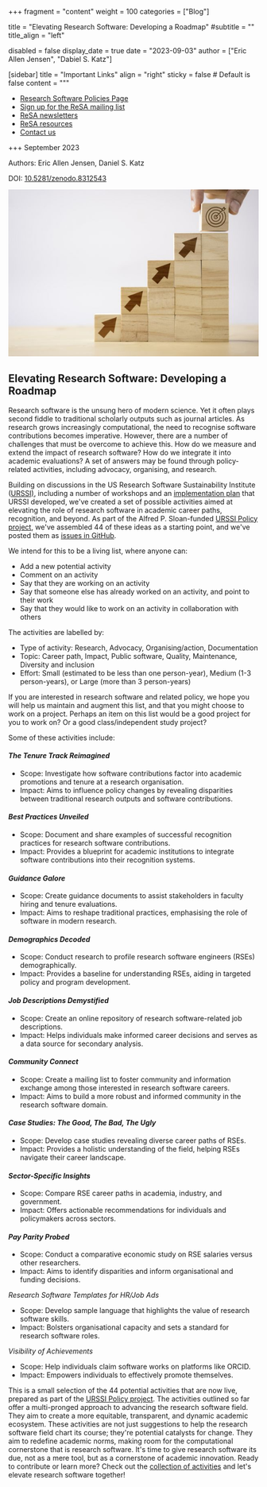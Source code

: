 +++
fragment = "content"
weight = 100
categories = ["Blog"]

title = "Elevating Research Software: Developing a Roadmap"
#subtitle = ""
title_align = "left"

disabled = false
display_date = true
date = "2023-09-03"
author = ["Eric Allen Jensen", "Dabiel S. Katz"]

[sidebar]
  title = "Important Links"
  align = "right"
  sticky = false # Default is false
  content = """
  * [Research Software Policies Page](https://www.researchsoft.org/software-policies/)
  * [Sign up for the ReSA mailing list](https://landing.mailerlite.com/webforms/landing/i5e1h2)
  * [ReSA newsletters](/news)
  * [ReSA resources](/resa-resources)
  * [Contact us](/contact)
    

+++
September 2023

Authors: Eric Allen Jensen, Daniel S. Katz

DOI: [10.5281/zenodo.8312543](https://zenodo.org/record/8312543)

![My Image](252891110-f7f7219e-9d80-4496-b6ed-8c4a86d20eb9.png)

## **Elevating Research Software: Developing a Roadmap**

Research software is the unsung hero of modern science. Yet it often plays second fiddle to traditional scholarly outputs such as journal articles. As research grows increasingly computational, the need to recognise software contributions becomes imperative. However, there are a number of challenges that must be overcome to achieve this. How do we measure and extend the impact of research software? How do we integrate it into academic evaluations? A set of answers may be found through policy-related activities, including advocacy, organising, and research.

Building on discussions in the US Research Software Sustainability Institute ([URSSI)](https://urssi.us/), including a number of workshops and an [implementation plan](https://plan.urssi.us/) that URSSI developed, we've created a set of possible activities aimed at elevating the role of research software in academic career paths, recognition, and beyond. As part of the Alfred P. Sloan-funded [URSSI Policy project](https://urssi.us/projects/policy/about/), we've assembled 44 of these ideas as a starting point, and we've posted them as [issues in GitHub](https://github.com/si2-urssi/policy/issues?q=is%3Aissue+is%3Aopen+label%3AActivity).

We intend for this to be a living list, where anyone can:

- Add a new potential activity
- Comment on an activity
- Say that they are working on an activity
- Say that someone else has already worked on an activity, and point to their work
- Say that they would like to work on an activity in collaboration with others

The activities are labelled by:

- Type of activity: Research, Advocacy, Organising/action, Documentation
- Topic: Career path, Impact, Public software, Quality, Maintenance, Diversity and inclusion
- Effort: Small (estimated to be less than one person-year), Medium (1-3 person-years), or Large (more than 3 person-years)

If you are interested in research software and related policy, we hope you will help us maintain and augment this list, and that you might choose to work on a project. Perhaps an item on this list would be a good project for you to work on? Or a good class/independent study project?

Some of these activities include:

#### _The Tenure Track Reimagined_

- Scope: Investigate how software contributions factor into academic promotions and tenure at a research organisation.
- Impact: Aims to influence policy changes by revealing disparities between traditional research outputs and software contributions.

#### _Best Practices Unveiled_

- Scope: Document and share examples of successful recognition practices for research software contributions.
- Impact: Provides a blueprint for academic institutions to integrate software contributions into their recognition systems.

#### _Guidance Galore_

- Scope: Create guidance documents to assist stakeholders in faculty hiring and tenure evaluations.
- Impact: Aims to reshape traditional practices, emphasising the role of software in modern research.

#### _Demographics Decoded_

- Scope: Conduct research to profile research software engineers (RSEs) demographically.
- Impact: Provides a baseline for understanding RSEs, aiding in targeted policy and program development.

#### _Job Descriptions Demystified_

- Scope: Create an online repository of research software-related job descriptions.
- Impact: Helps individuals make informed career decisions and serves as a data source for secondary analysis.

#### _Community Connect_

- Scope: Create a mailing list to foster community and information exchange among those interested in research software careers.
- Impact: Aims to build a more robust and informed community in the research software domain.

#### _Case Studies: The Good, The Bad, The Ugly_

- Scope: Develop case studies revealing diverse career paths of RSEs.
- Impact: Provides a holistic understanding of the field, helping RSEs navigate their career landscape.

#### _Sector-Specific Insights_

- Scope: Compare RSE career paths in academia, industry, and government.
- Impact: Offers actionable recommendations for individuals and policymakers across sectors.

#### _Pay Parity Probed_

- Scope: Conduct a comparative economic study on RSE salaries versus other researchers.
- Impact: Aims to identify disparities and inform organisational and funding decisions.

_Research Software Templates for HR/Job Ads_

- Scope: Develop sample language that highlights the value of research software skills.
- Impact: Bolsters organisational capacity and sets a standard for research software roles.

_Visibility of Achievements_

- Scope: Help individuals claim software works on platforms like ORCID.
- Impact: Empowers individuals to effectively promote themselves.

This is a small selection of the 44 potential activities that are now live, prepared as part of the [URSSI Policy project](https://urssi.us/projects/policy/about/). The activities outlined so far offer a multi-pronged approach to advancing the research software field. They aim to create a more equitable, transparent, and dynamic academic ecosystem. These activities are not just suggestions to help the research software field chart its course; they're potential catalysts for change. They aim to redefine academic norms, making room for the computational cornerstone that is research software. It's time to give research software its due, not as a mere tool, but as a cornerstone of academic innovation. Ready to contribute or learn more? Check out the [collection of activities](https://github.com/si2-urssi/policy/issues?q=is%3Aissue+is%3Aopen+label%3AActivity) and let's elevate research software together!

